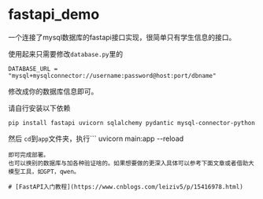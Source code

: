 # fastapi_demo

一个连接了mysql数据库的fastapi接口实现，很简单只有学生信息的接口。

使用起来只需要修改`database.py`里的

```
DATABASE_URL = "mysql+mysqlconnector://username:password@host:port/dbname"
```

修改成你的数据库信息即可。

请自行安装以下依赖
```
pip install fastapi uvicorn sqlalchemy pydantic mysql-connector-python
```

然后 `cd`到`app`文件夹，执行``` 
uvicorn main:app --reload
```
即可完成部署。
也可以换别的数据库与加各种验证啥的。如果想要做的更深入具体可以参考下面文章或者借助大模型工具，如GPT，qwen。

# [FastAPI入门教程](https://www.cnblogs.com/leiziv5/p/15416978.html)
